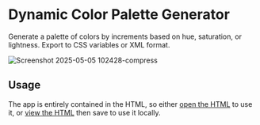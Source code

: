 # Dynamic Color Palette Generator

Generate a palette of colors by increments based on hue, saturation, or lightness. Export to CSS variables or XML format.

![Screenshot 2025-05-05 102428-compress](https://github.com/user-attachments/assets/2e886ae4-0d25-4c3a-8b34-d8582fddc322)

## Usage

The app is entirely contained in the HTML, so either [open the HTML](https://rawcdn.githack.com/dcog989/Dynamic-Color-Palette-Generator/edc500c3349a95efdaf40822f895ca2421866747/Dynamic%20Color%20Palette%20Generator.html) to use it, or [view the HTML](https://github.com/dcog989/Dynamic-Color-Palette-Generator/raw/refs/heads/main/Dynamic%20Color%20Palette%20Generator.html) then save to use it locally.
